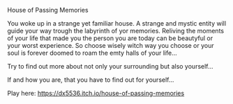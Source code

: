 House of Passing Memories

You woke up in a strange yet familiar house.  A strange and mystic entity will guide your way trough the labyrinth of yor memories. Reliving the moments of your life that made you the person you are today can be beautyful or your worst experience. So choose wisely witch way you choose or your soul is forever doomed to roam the emty halls of your life...

Try to find out more about not only your surrounding but also yourself...

If and how you are, that you have to find out for yourself...

Play here: https://dx5536.itch.io/house-of-passing-memories
